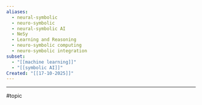```yaml
---
aliases:
  - neural-symbolic
  - neuro-symbolic
  - neural-symbolic AI
  - NeSy
  - Learning and Reasoning
  - neuro-symbolic computing
  - neuro-symbolic integration
subset:
  - "[[machine learning]]"
  - "[[symbolic AI]]"
Created: "[[17-10-2025]]"
---
```




--- 
#topic 
